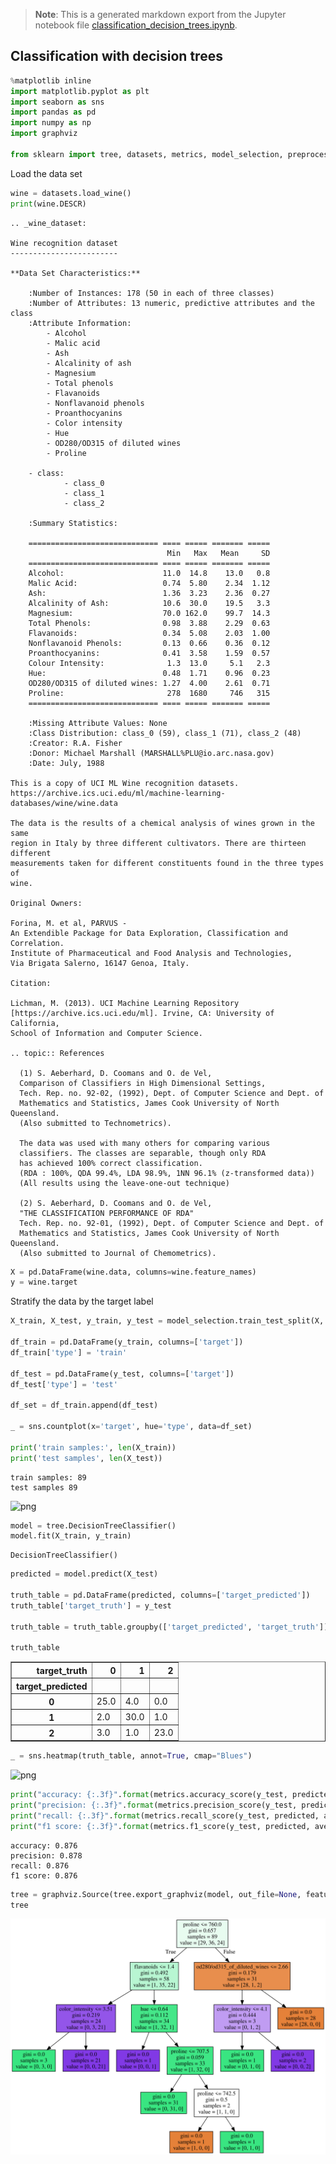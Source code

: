 > **Note**: This is a generated markdown export from the Jupyter notebook file [classification_decision_trees.ipynb](classification_decision_trees.ipynb).

## Classification with decision trees

```python
%matplotlib inline
import matplotlib.pyplot as plt
import seaborn as sns
import pandas as pd
import numpy as np
import graphviz

from sklearn import tree, datasets, metrics, model_selection, preprocessing, pipeline
```

Load the data set

```python
wine = datasets.load_wine()
print(wine.DESCR)
```

    .. _wine_dataset:

    Wine recognition dataset
    ------------------------

    **Data Set Characteristics:**

        :Number of Instances: 178 (50 in each of three classes)
        :Number of Attributes: 13 numeric, predictive attributes and the class
        :Attribute Information:
     		- Alcohol
     		- Malic acid
     		- Ash
    		- Alcalinity of ash
     		- Magnesium
    		- Total phenols
     		- Flavanoids
     		- Nonflavanoid phenols
     		- Proanthocyanins
    		- Color intensity
     		- Hue
     		- OD280/OD315 of diluted wines
     		- Proline

        - class:
                - class_0
                - class_1
                - class_2

        :Summary Statistics:

        ============================= ==== ===== ======= =====
                                       Min   Max   Mean     SD
        ============================= ==== ===== ======= =====
        Alcohol:                      11.0  14.8    13.0   0.8
        Malic Acid:                   0.74  5.80    2.34  1.12
        Ash:                          1.36  3.23    2.36  0.27
        Alcalinity of Ash:            10.6  30.0    19.5   3.3
        Magnesium:                    70.0 162.0    99.7  14.3
        Total Phenols:                0.98  3.88    2.29  0.63
        Flavanoids:                   0.34  5.08    2.03  1.00
        Nonflavanoid Phenols:         0.13  0.66    0.36  0.12
        Proanthocyanins:              0.41  3.58    1.59  0.57
        Colour Intensity:              1.3  13.0     5.1   2.3
        Hue:                          0.48  1.71    0.96  0.23
        OD280/OD315 of diluted wines: 1.27  4.00    2.61  0.71
        Proline:                       278  1680     746   315
        ============================= ==== ===== ======= =====

        :Missing Attribute Values: None
        :Class Distribution: class_0 (59), class_1 (71), class_2 (48)
        :Creator: R.A. Fisher
        :Donor: Michael Marshall (MARSHALL%PLU@io.arc.nasa.gov)
        :Date: July, 1988

    This is a copy of UCI ML Wine recognition datasets.
    https://archive.ics.uci.edu/ml/machine-learning-databases/wine/wine.data

    The data is the results of a chemical analysis of wines grown in the same
    region in Italy by three different cultivators. There are thirteen different
    measurements taken for different constituents found in the three types of
    wine.

    Original Owners:

    Forina, M. et al, PARVUS -
    An Extendible Package for Data Exploration, Classification and Correlation.
    Institute of Pharmaceutical and Food Analysis and Technologies,
    Via Brigata Salerno, 16147 Genoa, Italy.

    Citation:

    Lichman, M. (2013). UCI Machine Learning Repository
    [https://archive.ics.uci.edu/ml]. Irvine, CA: University of California,
    School of Information and Computer Science.

    .. topic:: References

      (1) S. Aeberhard, D. Coomans and O. de Vel,
      Comparison of Classifiers in High Dimensional Settings,
      Tech. Rep. no. 92-02, (1992), Dept. of Computer Science and Dept. of
      Mathematics and Statistics, James Cook University of North Queensland.
      (Also submitted to Technometrics).

      The data was used with many others for comparing various
      classifiers. The classes are separable, though only RDA
      has achieved 100% correct classification.
      (RDA : 100%, QDA 99.4%, LDA 98.9%, 1NN 96.1% (z-transformed data))
      (All results using the leave-one-out technique)

      (2) S. Aeberhard, D. Coomans and O. de Vel,
      "THE CLASSIFICATION PERFORMANCE OF RDA"
      Tech. Rep. no. 92-01, (1992), Dept. of Computer Science and Dept. of
      Mathematics and Statistics, James Cook University of North Queensland.
      (Also submitted to Journal of Chemometrics).

```python
X = pd.DataFrame(wine.data, columns=wine.feature_names)
y = wine.target
```

Stratify the data by the target label

```python
X_train, X_test, y_train, y_test = model_selection.train_test_split(X, y, train_size=0.5, stratify=y)

df_train = pd.DataFrame(y_train, columns=['target'])
df_train['type'] = 'train'

df_test = pd.DataFrame(y_test, columns=['target'])
df_test['type'] = 'test'

df_set = df_train.append(df_test)

_ = sns.countplot(x='target', hue='type', data=df_set)

print('train samples:', len(X_train))
print('test samples', len(X_test))
```

    train samples: 89
    test samples 89

![png](classification_decision_trees_files/classification_decision_trees_6_1.png)

```python
model = tree.DecisionTreeClassifier()
model.fit(X_train, y_train)
```

    DecisionTreeClassifier()

```python
predicted = model.predict(X_test)

truth_table = pd.DataFrame(predicted, columns=['target_predicted'])
truth_table['target_truth'] = y_test

truth_table = truth_table.groupby(['target_predicted', 'target_truth']).size().unstack().fillna(0)

truth_table
```

<div>
<table border="1" class="dataframe">
  <thead>
    <tr style="text-align: right;">
      <th>target_truth</th>
      <th>0</th>
      <th>1</th>
      <th>2</th>
    </tr>
    <tr>
      <th>target_predicted</th>
      <th></th>
      <th></th>
      <th></th>
    </tr>
  </thead>
  <tbody>
    <tr>
      <th>0</th>
      <td>25.0</td>
      <td>4.0</td>
      <td>0.0</td>
    </tr>
    <tr>
      <th>1</th>
      <td>2.0</td>
      <td>30.0</td>
      <td>1.0</td>
    </tr>
    <tr>
      <th>2</th>
      <td>3.0</td>
      <td>1.0</td>
      <td>23.0</td>
    </tr>
  </tbody>
</table>
</div>

```python
_ = sns.heatmap(truth_table, annot=True, cmap="Blues")
```

![png](classification_decision_trees_files/classification_decision_trees_9_0.png)

```python
print("accuracy: {:.3f}".format(metrics.accuracy_score(y_test, predicted)))
print("precision: {:.3f}".format(metrics.precision_score(y_test, predicted, average='weighted')))
print("recall: {:.3f}".format(metrics.recall_score(y_test, predicted, average='weighted')))
print("f1 score: {:.3f}".format(metrics.f1_score(y_test, predicted, average='weighted')))
```

    accuracy: 0.876
    precision: 0.878
    recall: 0.876
    f1 score: 0.876

```python
tree = graphviz.Source(tree.export_graphviz(model, out_file=None, feature_names=wine.feature_names, filled = True))
tree
```

![svg](classification_decision_trees_files/classification_decision_trees_11_0.svg)

```python

```
